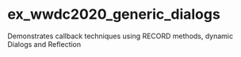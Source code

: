 # ex_wwdc2020_generic_dialogs
Demonstrates callback techniques using RECORD methods, dynamic Dialogs and Reflection
